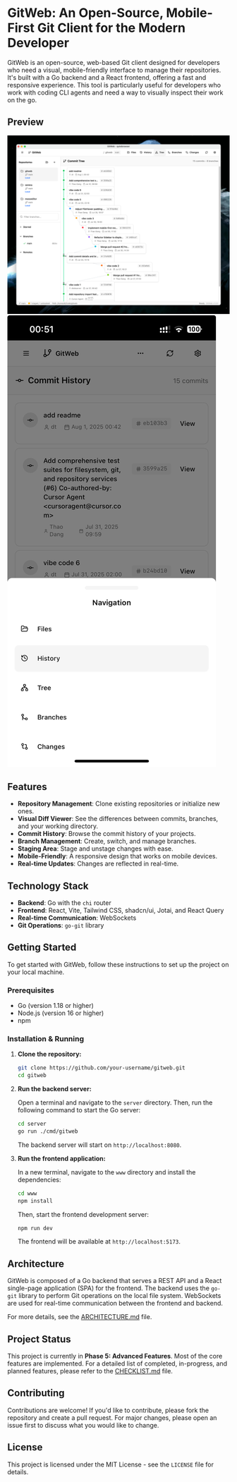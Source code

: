 # GitWeb: An Open-Source, Mobile-First Git Client for the Modern Developer

GitWeb is an open-source, web-based Git client designed for developers who need a visual, mobile-friendly interface to manage their repositories. It's built with a Go backend and a React frontend, offering a fast and responsive experience. This tool is particularly useful for developers who work with coding CLI agents and need a way to visually inspect their work on the go.

## Preview

![GitWeb Preview](./images/image_1.png)
![GitWeb Preview](./images/image_2.jpeg)

## Features

-   **Repository Management**: Clone existing repositories or initialize new ones.
-   **Visual Diff Viewer**: See the differences between commits, branches, and your working directory.
-   **Commit History**: Browse the commit history of your projects.
-   **Branch Management**: Create, switch, and manage branches.
-   **Staging Area**: Stage and unstage changes with ease.
-   **Mobile-Friendly**: A responsive design that works on mobile devices.
-   **Real-time Updates**: Changes are reflected in real-time.

## Technology Stack

-   **Backend**: Go with the `chi` router
-   **Frontend**: React, Vite, Tailwind CSS, shadcn/ui, Jotai, and React Query
-   **Real-time Communication**: WebSockets
-   **Git Operations**: `go-git` library

## Getting Started

To get started with GitWeb, follow these instructions to set up the project on your local machine.

### Prerequisites

-   Go (version 1.18 or higher)
-   Node.js (version 16 or higher)
-   npm

### Installation & Running

1.  **Clone the repository:**

    ```bash
    git clone https://github.com/your-username/gitweb.git
    cd gitweb
    ```

2.  **Run the backend server:**

    Open a terminal and navigate to the `server` directory. Then, run the following command to start the Go server:

    ```bash
    cd server
    go run ./cmd/gitweb
    ```

    The backend server will start on `http://localhost:8080`.

3.  **Run the frontend application:**

    In a new terminal, navigate to the `www` directory and install the dependencies:

    ```bash
    cd www
    npm install
    ```

    Then, start the frontend development server:

    ```bash
    npm run dev
    ```

    The frontend will be available at `http://localhost:5173`.

## Architecture

GitWeb is composed of a Go backend that serves a REST API and a React single-page application (SPA) for the frontend. The backend uses the `go-git` library to perform Git operations on the local file system. WebSockets are used for real-time communication between the frontend and backend.

For more details, see the [ARCHITECTURE.md](ARCHITECTURE.md) file.

## Project Status

This project is currently in **Phase 5: Advanced Features**. Most of the core features are implemented. For a detailed list of completed, in-progress, and planned features, please refer to the [CHECKLIST.md](CHECKLIST.md) file.

## Contributing

Contributions are welcome! If you'd like to contribute, please fork the repository and create a pull request. For major changes, please open an issue first to discuss what you would like to change.

## License

This project is licensed under the MIT License - see the `LICENSE` file for details.
